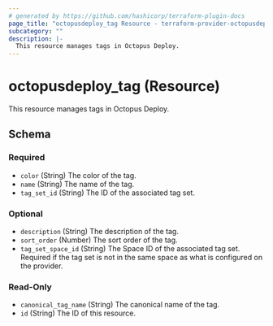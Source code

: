```yaml
---
# generated by https://github.com/hashicorp/terraform-plugin-docs
page_title: "octopusdeploy_tag Resource - terraform-provider-octopusdeploy"
subcategory: ""
description: |-
  This resource manages tags in Octopus Deploy.
---
```


# octopusdeploy_tag (Resource)

This resource manages tags in Octopus Deploy.



<!-- schema generated by tfplugindocs -->
## Schema

### Required

- `color` (String) The color of the tag.
- `name` (String) The name of the tag.
- `tag_set_id` (String) The ID of the associated tag set.

### Optional

- `description` (String) The description of the tag.
- `sort_order` (Number) The sort order of the tag.
- `tag_set_space_id` (String) The Space ID of the associated tag set. Required if the tag set is not in the same space as what is configured on the provider.

### Read-Only

- `canonical_tag_name` (String) The canonical name of the tag.
- `id` (String) The ID of this resource.
